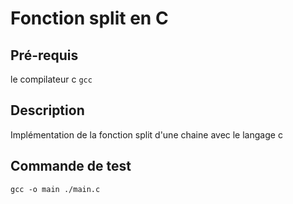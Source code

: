 # Fonction split en C

## Pré-requis

le compilateur c ` gcc `

## Description

Implémentation de la fonction split d'une chaine avec le langage c

## Commande de test

`gcc -o main ./main.c`
